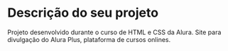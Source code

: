 # Descrição do seu projeto
Projeto desenvolvido durante o curso de HTML e CSS da Alura. Site para divulgação do Alura Plus, plataforma de cursos onlines.
